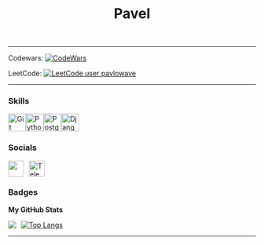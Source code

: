 <h1 align="center">Pavel</h1>

<br>

<hr>

Codewars: 
<a href="https://www.codewars.com/users/pavlowave">
  <img src="https://www.codewars.com/users/pavlowave/badges/small" alt="CodeWars">
</a>

LeetCode: [![LeetCode user pavlowave](https://img.shields.io/badge/dynamic/json?style=for-the-badge&labelColor=black&color=%23ffa116&label=Solved&query=solvedOverTotal&url=https%3A%2F%2Fleetcode-badge.vercel.app%2Fapi%2Fusers%2Fpavlowave&logo=leetcode&logoColor=yellow)](https://leetcode.com/pavlowave/)

<hr>

### Skills

<p align="left">
<a href="https://git-scm.com/" target="_blank" rel="noreferrer"><img src="https://raw.githubusercontent.com/danielcranney/readme-generator/main/public/icons/skills/git-colored.svg" width="36" height="36" alt="Git" /></a><a href="https://www.python.org/" target="_blank" rel="noreferrer"><img src="https://raw.githubusercontent.com/danielcranney/readme-generator/main/public/icons/skills/python-colored.svg" width="36" height="36" alt="Python" /></a><a href="https://www.postgresql.org/" target="_blank" rel="noreferrer"><img src="https://raw.githubusercontent.com/danielcranney/readme-generator/main/public/icons/skills/postgresql-colored.svg" width="36" height="36" alt="PostgreSQL" /></a><a href="https://www.djangoproject.com/" target="_blank" rel="noreferrer"><img src="https://raw.githubusercontent.com/danielcranney/readme-generator/main/public/icons/skills/django-colored.svg" width="36" height="36" alt="Django" /></a>
</p>

### Socials

<div style="display: flex; align-items: center;">
  <a href="https://www.github.com/pavlowave" target="_blank" rel="noreferrer" style="margin-right: 10px;">
    <picture>
      <source media="(prefers-color-scheme: dark)" srcset="https://raw.githubusercontent.com/danielcranney/readme-generator/main/public/icons/socials/github-dark.svg" />
      <source media="(prefers-color-scheme: light)" srcset="https://raw.githubusercontent.com/danielcranney/readme-generator/main/public/icons/socials/github.svg" />
      <img src="https://raw.githubusercontent.com/danielcranney/readme-generator/main/public/icons/socials/github.svg" width="32" height="32" />
    </picture>
  </a>

  <a href="https://t.me/pavIowave" style="margin-right: 10px;">
    <img src="https://upload.wikimedia.org/wikipedia/commons/thumb/8/82/Telegram_logo.svg/240px-Telegram_logo.svg.png" alt="Telegram" width="32" height="32">
  </a>
</div>

### Badges

<b>My GitHub Stats</b>

<div style="display: flex; align-items: center;">

  <a href="http://www.github.com/pavlowave" style="margin-right: 10px;">
    <img src="https://github-readme-streak-stats.herokuapp.com/?user=pavlowave&stroke=ffffff&background=1c1917&ring=0891b2&fire=0891b2&currStreakNum=ffffff&currStreakLabel=0891b2&sideNums=ffffff&sideLabels=ffffff&dates=ffffff&hide_border=true" />
  </a>

  <a href="https://github.com/anuraghazra/github-readme-stats">
    <img src="https://github-readme-stats.vercel.app/api/top-langs/?username=pavlowave&layout=compact&theme=vision-friendly-dark" alt="Top Langs">
  </a>

</div>
<hr>
